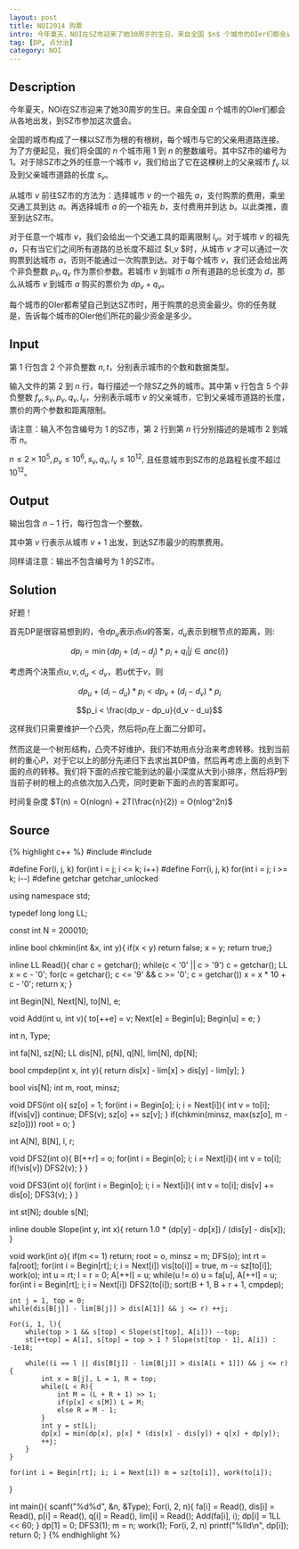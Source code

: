 ```yaml
---
layout: post
title: NOI2014 购票
intro: 今年夏天，NOI在SZ市迎来了她30周岁的生日。来自全国 $n$ 个城市的OIer们都会从各地出发，到SZ市参加这次盛会。全国的城市构成了一棵以SZ市为根的有根树，每个城市与它的父亲用道路连接。为了方便起见，我们将全国的 $n$ 个城市用 $1$ 到 $n$ 的整数编号。其中SZ市的编号为 $1$。对于除SZ市之外的任意一个城市 $v$，我们给出了它在这棵树上的父亲城市 $f_v$ 以及到父亲城市道路的长度 $s_v$。
tag: [DP, 点分治]
category: NOI
---
```


Description
---

今年夏天，NOI在SZ市迎来了她30周岁的生日。来自全国 $n$ 个城市的OIer们都会从各地出发，到SZ市参加这次盛会。

全国的城市构成了一棵以SZ市为根的有根树，每个城市与它的父亲用道路连接。为了方便起见，我们将全国的 $n$ 个城市用 $1$ 到 $n$ 的整数编号。其中SZ市的编号为 $1$。对于除SZ市之外的任意一个城市 $v$，我们给出了它在这棵树上的父亲城市 $f_v$ 以及到父亲城市道路的长度 $s_v$。

从城市 $v$ 前往SZ市的方法为：选择城市 $v$ 的一个祖先 $a$，支付购票的费用，乘坐交通工具到达 $a$。再选择城市 $a$ 的一个祖先 $b$，支付费用并到达 $b$。以此类推，直至到达SZ市。

对于任意一个城市 $v$，我们会给出一个交通工具的距离限制 $l_v$。对于城市 $v$ 的祖先 $a$，只有当它们之间所有道路的总长度不超过 $l_v $时，从城市 $v$ 才可以通过一次购票到达城市 $a$，否则不能通过一次购票到达。对于每个城市 $v$，我们还会给出两个非负整数 $p_v,q_v$ 作为票价参数。若城市 $v$ 到城市 $a$ 所有道路的总长度为 $d$，那么从城市 $v$ 到城市 $a$ 购买的票价为 $dp_v+q_v$。

每个城市的OIer都希望自己到达SZ市时，用于购票的总资金最少。你的任务就是，告诉每个城市的OIer他们所花的最少资金是多少。

Input
---

第 $1$ 行包含 $2$ 个非负整数 $n,t$，分别表示城市的个数和数据类型。

输入文件的第 $2$ 到 $n$ 行，每行描述一个除SZ之外的城市。其中第 v 行包含 $5$ 个非负整数 $f_v,s_v,p_v,q_v,l_v$，分别表示城市 $v$ 的父亲城市，它到父亲城市道路的长度，票价的两个参数和距离限制。

请注意：输入不包含编号为 $1$ 的SZ市，第 $2$ 行到第 $n$ 行分别描述的是城市 $2$ 到城市 $n$。

$n \le 2 \times 10^5, p_v \le 10^6 , s_v, q_v, l_v \le 10^{12},$ 且任意城市到SZ市的总路程长度不超过 $10^{12}$。

Output
---

输出包含 $n-1$ 行，每行包含一个整数。

其中第 $v$ 行表示从城市 $v+1$ 出发，到达SZ市最少的购票费用。

同样请注意：输出不包含编号为 $1$ 的SZ市。

Solution
---

好题！

首先DP是很容易想到的，令$dp_u$表示点$u$的答案，$d_u$表示到根节点的距离，则:

$$dp_i = \min\{dp_j + (d_i - d_j) * p_i + q_i |  j \in anc(i)\}$$

考虑两个决策点$u, v, d_u < d_v$，若$u$优于$v$，则

$$dp_u + (d_i - d_u) * p_i < dp_v + (d_i - d_v) * p_i$$

$$p_i < \frac{dp_v - dp_u}{d_v - d_u}$$

这样我们只需要维护一个凸壳，然后将$p_i$在上面二分即可。

然而这是一个树形结构，凸壳不好维护，我们不妨用点分治来考虑转移。找到当前树的重心$P$，对于它以上的部分先递归下去求出其DP值，然后再考虑上面的点到下面的点的转移。我们将下面的点按它能到达的最小深度从大到小排序，然后将$P$到当前子树的根上的点依次加入凸壳，同时更新下面的点的答案即可。

时间复杂度 $T(n) = O(nlogn) + 2T(\frac{n}{2}) = O(nlog^2n)$

Source
---

{% highlight c++ %}
#include <cstdio>
#include <algorithm>

#define For(i, j, k) for(int i = j; i <= k; i++)
#define Forr(i, j, k) for(int i = j; i >= k; i--)
#define getchar getchar_unlocked

using namespace std;

typedef long long LL;

const int N = 200010;

inline bool chkmin(int &x, int y){ if(x < y) return false; x = y; return true;}

inline LL Read(){
	char c = getchar();
	while(c < '0' || c > '9') c = getchar();
	LL x = c - '0';
	for(c = getchar(); c <= '9' && c >= '0'; c = getchar()) x = x * 10 + c - '0';
	return x;
}

int Begin[N], Next[N], to[N], e;

void Add(int u, int v){
	to[++e] = v;
	Next[e] = Begin[u];
	Begin[u] = e;
}

int n, Type;

int fa[N], sz[N];
LL dis[N], p[N], q[N], lim[N], dp[N];

bool cmpdep(int x, int y){
	return dis[x] - lim[x] > dis[y] - lim[y];
}

bool vis[N];
int m, root, minsz;

void DFS(int o){
	sz[o] = 1;
	for(int i = Begin[o]; i; i = Next[i]){
		int v = to[i];
		if(vis[v]) continue;
		DFS(v);
		sz[o] += sz[v];
	}
	if(chkmin(minsz, max(sz[o], m - sz[o]))) root = o;
}

int A[N], B[N], l, r;

void DFS2(int o){
	B[++r] = o;
	for(int i = Begin[o]; i; i = Next[i]){
		int v = to[i];
		if(!vis[v]) DFS2(v);
	}
}

void DFS3(int o){
	for(int i = Begin[o]; i; i = Next[i]){
		int v = to[i];
		dis[v] += dis[o];
		DFS3(v);
	}
}

int st[N];
double s[N];

inline double Slope(int y, int x){
	return 1.0 * (dp[y] - dp[x]) / (dis[y] - dis[x]);
}

void work(int o){
	if(m <= 1) return;
	root = o, minsz = m;
	DFS(o);
	int rt = fa[root];
	for(int i = Begin[rt]; i; i = Next[i]) vis[to[i]] = true, m -= sz[to[i]];
	work(o);
	int u = rt;
	l = r = 0;
	A[++l] = u;
	while(u != o) u = fa[u], A[++l] = u;
	for(int i = Begin[rt]; i; i = Next[i]) DFS2(to[i]);
	sort(B + 1, B + r + 1, cmpdep);

	int j = 1, top = 0;
	while(dis[B[j]] - lim[B[j]] > dis[A[1]] && j <= r) ++j;
	
	For(i, 1, l){
		while(top > 1 && s[top] < Slope(st[top], A[i])) --top;
		st[++top] = A[i], s[top] = top > 1 ? Slope(st[top - 1], A[i]) : -1e18;
		
		while((i == l || dis[B[j]] - lim[B[j]] > dis[A[i + 1]]) && j <= r){
			int x = B[j], L = 1, R = top;
			while(L < R){
				int M = (L + R + 1) >> 1;
				if(p[x] < s[M]) L = M;
				else R = M - 1;
			}
			int y = st[L];
			dp[x] = min(dp[x], p[x] * (dis[x] - dis[y]) + q[x] + dp[y]);
			++j;
		}
	}
	
	for(int i = Begin[rt]; i; i = Next[i]) m = sz[to[i]], work(to[i]);
}

int main(){
	scanf("%d%d", &n, &Type);
	For(i, 2, n){
		fa[i] = Read(), dis[i] = Read(), p[i] = Read(), q[i] = Read(), lim[i] = Read();
		Add(fa[i], i);
		dp[i] = 1LL << 60;
	}
	dp[1] = 0;
	DFS3(1);
	m = n;
	work(1);
	For(i, 2, n) printf("%lld\n", dp[i]);
	return 0;
}
{% endhighlight %}

